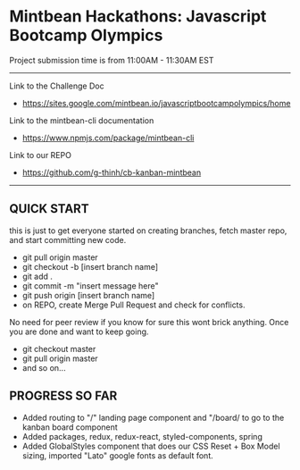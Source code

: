 # Mintbean Hackathons: Javascript Bootcamp Olympics

Project submission time is from 11:00AM - 11:30AM EST

---

Link to the Challenge Doc

- https://sites.google.com/mintbean.io/javascriptbootcampolympics/home

Link to the mintbean-cli documentation

- https://www.npmjs.com/package/mintbean-cli

Link to our REPO

- https://github.com/g-thinh/cb-kanban-mintbean

---

## QUICK START

this is just to get everyone started on creating branches, fetch master repo, and start committing new code.

- git pull origin master
- git checkout -b [insert branch name]
- git add .
- git commit -m "insert message here"
- git push origin [insert branch name]
- on REPO, create Merge Pull Request and check for conflicts.

No need for peer review if you know for sure this wont brick anything. Once you are done and want to keep going.

- git checkout master
- git pull origin master
- and so on...

## PROGRESS SO FAR

- Added routing to "/" landing page component and "/board/ to go to the kanban board component
- Added packages, redux, redux-react, styled-components, spring
- Added GlobalStyles component that does our CSS Reset + Box Model sizing, imported "Lato" google fonts as default font.
